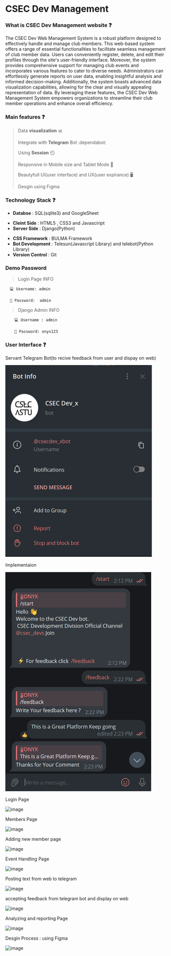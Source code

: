 # CSEC Dev Management 


### What is CSEC Dev Management website ❓

The CSEC Dev Web Management System is a robust platform designed to effectively handle and manage club members. This web-based system offers a range of essential functionalities to facilitate seamless management of club member data. Users can conveniently register, delete, and edit their profiles through the site's user-friendly interface. Moreover, the system provides comprehensive support for managing club events and incorporates various features to cater to diverse needs. Administrators can effortlessly generate reports on user data, enabling insightful analysis and informed decision-making. Additionally, the system boasts advanced data visualization capabilities, allowing for the clear and visually appealing representation of data. By leveraging these features, the CSEC Dev Web Management System empowers organizations to streamline their club member operations and enhance overall efficiency.










### Main features ❓

> Data **visualization** 📊
>
> 
> Integrate with **Telegram** Bot :dependabot:
>
> 
> Using **Session** ⏲️
> 
>
> Responsive in Mobile size and Tablet Mode 📱
>
> 
> Beautyfull UI(user interface) and UX(user expirance) 🖥️
>
> Desgin using Figma













### Technology Stack ❓


- **Databse** : SQL(sqlite3) and GoogleSheet
* **Cleint Side** : HTML5 , CSS3 and Javasciript
* **Server Side** : Django(Python)
+ **CSS Framework** : BULMA Framework
+ **Bot Development** : Telesun(Javascript Library) and telebot(Python Library)
+ **Version Control** : Git


### Demo Password

> Login Page INFO


      💻 Username: admin
      
      🔑 Password:  admin



> Django Admin INFO


        💻 Username : admin
        
        🔑 Password: onyx123



### User Interface ❓







Servant Telegram Bot(to recive feedback from user and dispay on web)

![Alt text](image-1.png)

Implementaion

![Alt text](image-2.png)



Login Page

![image](https://github.com/BereketDan/CSECdev/assets/86808497/34f7627a-a622-44a1-9ef7-422ddef193a8)


Members Page

![image](https://github.com/BereketDan/CSECdev/assets/86808497/0b725164-f68b-4136-8df3-4b4587d541ee)

Adding new member page

![image](https://github.com/BereketDan/CSECdev/assets/86808497/8440cfe5-ba33-4ced-b3cb-d3942bc433a7)



Event Handling Page

![image](https://github.com/BereketDan/CSECdev/assets/86808497/5493e1e2-5374-4cb2-a7fe-a3547c79b07e)



Posting text from web to telegram

![image](https://github.com/BereketDan/CSECdev/assets/86808497/74be7173-5927-4fb3-9a11-b5528f24ae5a)



accepting feedback from telegram bot and display on web

![image](https://github.com/BereketDan/CSECdev/assets/86808497/64cf5bea-80d9-47b6-b883-4b9fcb4d6a1d)


Analyzing and reporting Page


![image](https://github.com/BereketDan/CSECdev/assets/86808497/a5618cde-5b80-473b-9bad-ab10b8c86c0d)


Desgin Process : using Figma

![image](https://github.com/BereketDan/CSECdev/assets/86808497/8dc612b8-f3ff-48d4-9115-8abd1fdc54f3)

